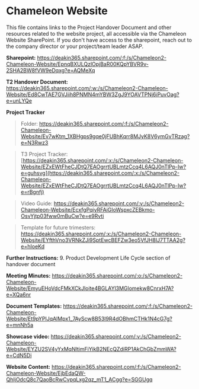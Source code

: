 # Chameleon Website

This file contains links to the Project Handover Document and other resources related to the website project, all accessible via the Chameleon Website SharePoint.
If you don't have access to the sharepoint, reach out to the company director or your project/team leader ASAP.

**Sharepoint:** https://deakin365.sharepoint.com/:f:/s/Chameleon2-Chameleon-Website/EpnqBXULQzlOpjBaR00KQpYBVR9v-2SHA2BW8fVW9eDqxg?e=AQMeXq

**T2 Handover Document:** https://deakin365.sharepoint.com/:w:/s/Chameleon2-Chameleon-Website/Ed8CwTAE7GVJiih8PNMN4mYBW3ZgJ9YOAVTPNj6iPuvOag?e=unLYQe

**Project Tracker**
>Folder: https://deakin365.sharepoint.com/:f:/s/Chameleon2-Chameleon-Website/Ev7wKtm_1XBHgps9gqe0jFUBhKqrr8MJyK8V6ymGvTRzag?e=N3Rwz3

>T3 Project Tracker: [https://deakin365.sharepoint.com/:x:/s/Chameleon2-Chameleon-Website/EZxEWtFheCJDtQ7EAOgrrtUBLmtzCcq4L6AQJ0nTlPp-Iw?e=guhsvg](https://deakin365.sharepoint.com/:x:/s/Chameleon2-Chameleon-Website/EZxEWtFheCJDtQ7EAOgrrtUBLmtzCcq4L6AQJ0nTlPp-Iw?e=rBgnfj)

>Video Guide: https://deakin365.sharepoint.com/:v:/s/Chameleon2-Chameleon-Website/EcxfgPqiyRFAiGIoWspxcZEBkmo-OsvYjtp03fww0mBuCw?e=e9Rvti

>Template for future trimesters: https://deakin365.sharepoint.com/:x:/s/Chameleon2-Chameleon-Website/EYfthVno3VRNkZJi9SptEwcBEFZw3eo5VfJH8lJ7TTAA2g?e=hIoeKd

**Further Instructions:** 9. Product Development Life Cycle section of handover document

**Meeting Minutes:** https://deakin365.sharepoint.com/:o:/s/Chameleon2-Chameleon-Website/EmyuEHoVdcFMkXCkJloite4BGLAYl3MGlomekw8CnrxH7A?e=XQa6nr

**Document Templates:** https://deakin365.sharepoint.com/:f:/s/Chameleon2-Chameleon-Website/Et9pYPlJqAlMpx1_7AyScw8B53l9R4dOBhmCTHk1N4cG7g?e=mnNh5a

**Showcase video:** https://deakin365.sharepoint.com/:v:/s/Chameleon2-Chameleon-Website/EYZU2SV4yYxMqNltimFiYikB2NEcQZdiRP1AkChGbZmmWA?e=CdN5Di

**Website Content:** https://deakin365.sharepoint.com/:f:/s/Chameleon2-Chameleon-Website/EjbEdaQW-QhIjOdcQ8c7QaoBcRwCvpqLxg2qz_mT1_ACgg?e=SGGUgq

